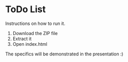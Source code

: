 # ToDo List 
 
 Instructions on how to run it. 
 
 1. Download the ZIP file 
 2. Extract it
 3. Open index.html

The specifics will be demonstrated in the presentation :)
